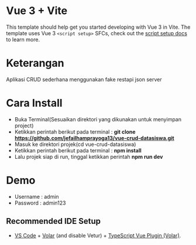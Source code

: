 # Vue 3 + Vite

This template should help get you started developing with Vue 3 in Vite. The template uses Vue 3 `<script setup>` SFCs, check out the [script setup docs](https://v3.vuejs.org/api/sfc-script-setup.html#sfc-script-setup) to learn more.

# Keterangan
Aplikasi CRUD sederhana menggunakan fake restapi json server

# Cara Install
* Buka Terminal(Sesuaikan direktori yang dikunakan untuk menyimpan project)
* Ketikkan perintah berikut pada terminal : **git clone https://github.com/jefailhamprayoga13/vue-crud-datasiswa.git**
* Masuk ke direktori projek(cd vue-crud-datasiswa)
* Ketikkan perintah berikut pada terminal : **npm install**
* Lalu projek siap di run, tinggal ketikkan perintah **npm run dev**

# Demo
* Username : admin
* Password : admin123


## Recommended IDE Setup

- [VS Code](https://code.visualstudio.com/) + [Volar](https://marketplace.visualstudio.com/items?itemName=Vue.volar) (and disable Vetur) + [TypeScript Vue Plugin (Volar)](https://marketplace.visualstudio.com/items?itemName=Vue.vscode-typescript-vue-plugin).
